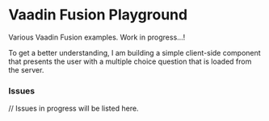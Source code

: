 # Vaadin Fusion Playground

Various Vaadin Fusion examples. Work in progress...!

To get a better understanding, I am building a simple client-side component that presents the user with a multiple choice question that is loaded from the server. 

### Issues
// Issues in progress will be listed here.

